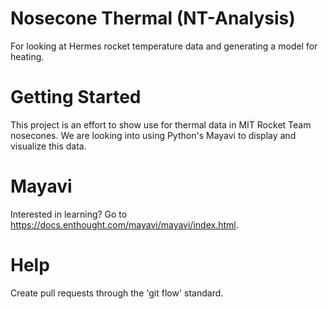 # Nosecone Thermal (NT-Analysis)

For looking at Hermes rocket temperature data and generating a model for heating.

# Getting Started

This project is an effort to show use for thermal data in MIT Rocket Team nosecones. We are looking into using Python's Mayavi to display and visualize this data.

# Mayavi

Interested in learning? Go to https://docs.enthought.com/mayavi/mayavi/index.html.

# Help

Create pull requests through the 'git flow' standard. 
